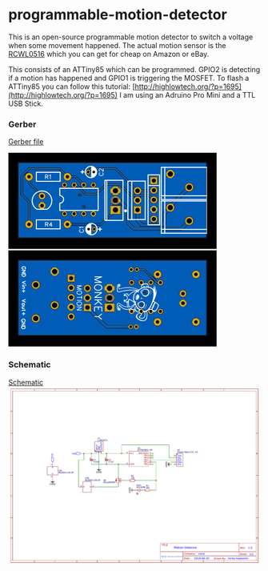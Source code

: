 # programmable-motion-detector

This is an open-source programmable motion detector to switch a voltage when some movement happened. The actual motion sensor is the [RCWL0516](https://github.com/jdesbonnet/RCWL-0516) which you can get for cheap on Amazon or eBay.

This consists of an ATTiny85 which can be programmed. GPIO2 is detecting if a motion has happened and GPIO1 is triggering the MOSFET. To flash a ATTiny85 you can follow this tutorial: [http://highlowtech.org/?p=1695](http://highlowtech.org/?p=1695)
I am using an Adruino Pro Mini and a TTL USB Stick.

### Gerber
[Gerber file](./Gerber_motion-detector.zip)

<img src="./img/pcb_front.svg">
<img src="./img/pcb_back.svg">

### Schematic
[Schematic](./Schematic_motion-detector.pdf)
<img src="./Schematic_motion-detector.pdf">
